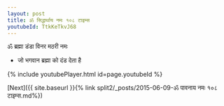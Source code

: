 ```yaml
---
layout: post
title: ॐ सिद्धार्थाय नमः १०८ टाइम्स
youtubeId: TtkKeTkvJ68
---
```

 
 
 ॐ ब्रह्मा डंडा विनर मठरी नमः  
 
 - जो भगवान ब्रह्मा को दंड देता है 
 
  
 
  
 
 
 
 
 
 


{% include youtubePlayer.html id=page.youtubeId %}
 
[Next]({{ site.baseurl }}{% link  split2/_posts/2015-06-09-ॐ पावनाय नमः १०८ टाइम्स.md%})
 
